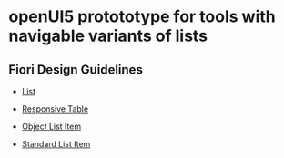# openUI5 protototype for tools with navigable variants of lists

## Fiori Design Guidelines
* [List](https://ux.wdf.sap.corp/fiori-design-web/list-overview/)
* [Responsive Table](https://ux.wdf.sap.corp/fiori-design-web/responsive-table/)

* [Object List Item](https://ux.wdf.sap.corp/fiori-design-web/object-list-item/)
* [Standard List Item](https://ux.wdf.sap.corp/fiori-design-web/standard-list-item/)
